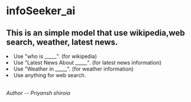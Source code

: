 # infoSeeker_ai
<h2>This is an simple model that use wikipedia,web search, weather, latest news.</h2>

<li>Use "who is _____". (for wikipedia)</li>
<li>Use "Latest News About _____". (for latest news information)</li>
<li>Use "Weather in _____". (for weather information)</li>
<li>Use anything for web search.</li>

<br><i>Author -- Priyansh shiroia</i></br>
